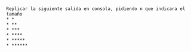 ##
    Replicar la siguiente salida en consola, pidiendo n que indicara el tamaño
    * *
    * **
    * ***
    * ****
    * *****
    * ******
##